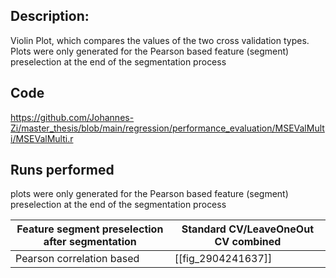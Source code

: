 ## Description:
Violin Plot, which compares the values of the two cross validation types. Plots were only generated for the Pearson based feature (segment) preselection at the end of the segmentation process
## Code
https://github.com/Johannes-Zi/master_thesis/blob/main/regression/performance_evaluation/MSEValMulti/MSEValMulti.r

## Runs performed
plots were only generated for the Pearson based feature (segment) preselection at the end of the segmentation process

| Feature segment preselection after segmentation | Standard CV/LeaveOneOut CV combined |
| ----------------------------------------------- | ----------------------------------- |
| Pearson correlation based                       | [[fig_2904241637]]                  |
